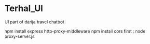 # Terhal_UI
UI part of darija travel chatbot

npm install express http-proxy-middleware
npm install cors
first : node proxy-server.js